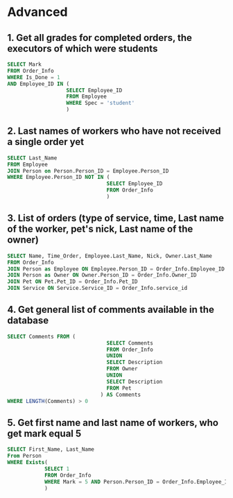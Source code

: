 # Advanced

## 1. Get all grades for completed orders, the executors of which were students

```sql
SELECT Mark
FROM Order_Info
WHERE Is_Done = 1
AND Employee_ID IN (
                   SELECT Employee_ID
                   FROM Employee
                   WHERE Spec = 'student'
                   )
```

## 2. Last names of workers who have not received a single order yet

 ```sql
 SELECT Last_Name
 FROM Employee
 JOIN Person on Person.Person_ID = Employee.Person_ID
 WHERE Employee.Person_ID NOT IN (
                                 SELECT Employee_ID
                                 FROM Order_Info
                                 )
 ```

## 3. List of orders (type of service, time, Last name of the worker, pet's nick, Last name of the owner)

```sql
SELECT Name, Time_Order, Employee.Last_Name, Nick, Owner.Last_Name
FROM Order_Info
JOIN Person as Employee ON Employee.Person_ID = Order_Info.Employee_ID
JOIN Person as Owner ON Owner.Person_ID = Order_Info.Owner_ID
JOIN Pet ON Pet.Pet_ID = Order_Info.Pet_ID
JOIN Service ON Service.Service_ID = Order_Info.service_id
```

## 4. Get general list of comments available in the database

```sql
SELECT Comments FROM (
                                SELECT Comments
                                FROM Order_Info
                                UNION
                                SELECT Description
                                FROM Owner
                                UNION
                                SELECT Description
                                FROM Pet
                              ) AS Comments
WHERE LENGTH(Comments) > 0
```

## 5. Get first name and last name of workers, who get mark equal 5

```sql
SELECT First_Name, Last_Name
From Person
WHERE Exists(
            SELECT 1
            FROM Order_Info
            WHERE Mark = 5 AND Person.Person_ID = Order_Info.Employee_ID
            )
```